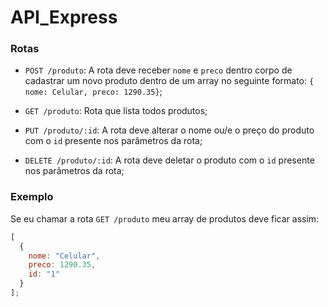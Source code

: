 # API_Express
### Rotas

- `POST /produto`: A rota deve receber `nome` e `preco` dentro corpo de cadastrar um novo produto dentro de um array no seguinte formato: `{ nome: Celular, preco: 1290.35}`; 

- `GET /produto`: Rota que lista todos produtos;

- `PUT /produto/:id`: A rota deve alterar o nome ou/e o preço do produto com o `id` presente nos parâmetros da rota;

- `DELETE /produto/:id`: A rota deve deletar o produto com o `id` presente nos parâmetros da rota;

### Exemplo

Se eu chamar a rota `GET /produto` meu array de produtos deve ficar assim:

```js
[
  {
    nome: "Celular",
    preco: 1290.35,
    id: "1"
  }
];
```

